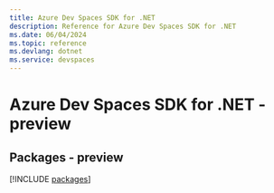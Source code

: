 ```yaml
---
title: Azure Dev Spaces SDK for .NET
description: Reference for Azure Dev Spaces SDK for .NET
ms.date: 06/04/2024
ms.topic: reference
ms.devlang: dotnet
ms.service: devspaces
---
```

# Azure Dev Spaces SDK for .NET - preview
## Packages - preview
[!INCLUDE [packages](dev-spaces-index.md)]